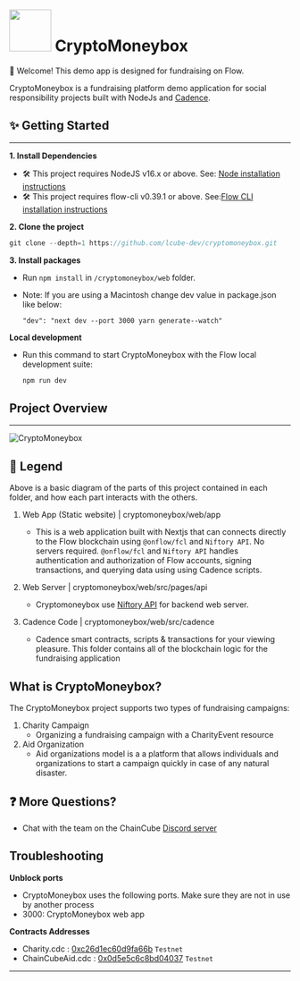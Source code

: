  # <img src="https://user-images.githubusercontent.com/35562979/221948291-dccc65cb-7117-491e-95bd-8271dcda7bde.png" width="75" height="75">  CryptoMoneybox

👋 Welcome! This demo app is designed for fundraising on Flow.

CryptoMoneybox is a fundraising platform  demo application for social responsibility projects built with NodeJs and [Cadence](https://developers.flow.com/cadence).

 ## ✨ Getting Started

-------------

**1. Install Dependencies**

- 🛠 This project requires NodeJS v16.x or above. See: [Node installation instructions](https://nodejs.org/en/)
- 🛠 This project requires flow-cli v0.39.1 or above. See:[Flow CLI installation instructions](https://developers.flow.com/tools/flow-cli)

**2. Clone the project**
```javascript
git clone --depth=1 https://github.com/lcube-dev/cryptomoneybox.git
```
**3. Install packages**
- Run `npm install` in `/cryptomoneybox/web` folder.

 - Note: If you are using a Macintosh change dev value in package.json like below:
 
    `"dev": "next dev --port 3000 yarn generate--watch"`


**Local development**

 - Run this command to start CryptoMoneybox with the Flow local development suite:

     ```javascript 
     npm run dev
     ```

## Project Overview

-------------

![CryptoMoneybox](https://user-images.githubusercontent.com/126346134/221440383-991392f4-cfdd-44bd-b569-a8c758b5397a.png)

## 🔎 Legend

Above is a basic diagram of the parts of this project contained in each folder, and how each part interacts with the others.

1. Web App (Static website) | cryptomoneybox/web/app

   - This is a web application built with Nextjs that can connects directly to the Flow blockchain using `@onflow/fcl` and `Niftory API`. No servers required. `@onflow/fcl` and `Niftory API` handles authentication and authorization of Flow accounts, signing transactions, and querying data using using Cadence scripts.
  
2. Web Server               |  cryptomoneybox/web/src/pages/api
    
    - Cryptomoneybox use [Niftory API](https://github.com/Niftory) for backend web server.
    
3. Cadence Code             | cryptomoneybox/web/src/cadence

   - Cadence smart contracts, scripts & transactions for your viewing pleasure. This folder contains all of the blockchain logic for the fundraising application

## What is CryptoMoneybox?
The CryptoMoneybox project supports two types of fundraising campaigns:
1. Charity Campaign
    - Organizing a fundraising campaign with a CharityEvent resource
3. Aid Organization
    - Aid organizations model is a a platform that allows individuals and organizations to start a campaign quickly in case of any natural disaster.

## ❓ More Questions?
   - Chat with the team on the ChainCube [Discord server](https://discord.gg/pxEQq5xQph)

## Troubleshooting 

**Unblock ports**
   * CryptoMoneybox uses the following ports. Make sure they are not in use by another process
   * 3000: CryptoMoneybox web app
  
**Contracts Addresses**
   * Charity.cdc : [0xc26d1ec60d9fa66b](https://testnet.flowscan.org/account/0xd88639d8cf8291b9)  `Testnet` 
   * ChainCubeAid.cdc : [0x0d5e5c6c8bd04037](https://testnet.flowscan.org/account/0x0d5e5c6c8bd04037)   `Testnet`

-------------
